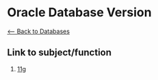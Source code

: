 # Oracle Database Version
[<-- Back to Databases](https://github.com/mtemporim/Databases/tree/main)

## Link to subject/function  
1. [11g](https://github.com/mtemporim/Databases/tree/main/Oracle/11g)

